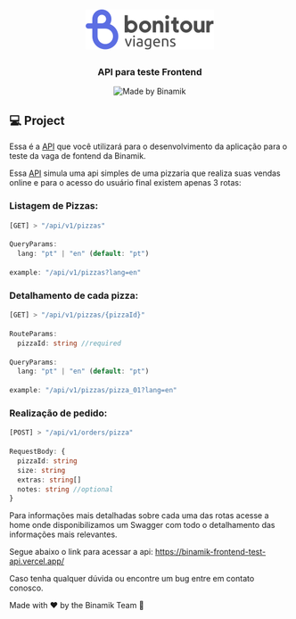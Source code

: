 <h1 align="center">
    <img alt="Binamik Logo" src="./public/logo.svg"/>
</h1>

<h3 align="center">
  API para teste Frontend
</h3>

<p align="center">
  <img alt="Made by Binamik" src="https://img.shields.io/badge/made%20by-Binamik-%231ed6bb">
</p>

## :computer: Project

Essa é a [API](https://binamik-frontend-test-api.vercel.app/) que você utilizará para o desenvolvimento da aplicação para o teste da vaga de fontend da Binamik.

Essa [API](https://binamik-frontend-test-api.vercel.app/) simula uma api simples de uma pizzaria que realiza suas vendas online e para o acesso do usuário final existem apenas 3 rotas:

### Listagem de Pizzas:
``` ts
[GET] > "/api/v1/pizzas"

QueryParams:
  lang: "pt" | "en" (default: "pt")

example: "/api/v1/pizzas?lang=en"
```

### Detalhamento de cada pizza:
```ts
[GET] > "/api/v1/pizzas/{pizzaId}"

RouteParams:
  pizzaId: string //required

QueryParams:
  lang: "pt" | "en" (default: "pt")

example: "/api/v1/pizzas/pizza_01?lang=en"
```

### Realização de pedido:
```ts
[POST] > "/api/v1/orders/pizza"

RequestBody: {
  pizzaId: string
  size: string
  extras: string[]
  notes: string //optional
}
```

Para informações mais detalhadas sobre cada uma das rotas acesse a home onde disponibilizamos um Swagger com todo o detalhamento das informações mais relevantes.

Segue abaixo o link para acessar a api:
https://binamik-frontend-test-api.vercel.app/

Caso tenha qualquer dúvida ou encontre um bug entre em contato conosco.

Made with ♥ by the Binamik Team :wave:
